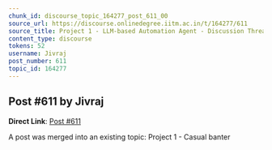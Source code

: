 ```yaml
---
chunk_id: discourse_topic_164277_post_611_00
source_url: https://discourse.onlinedegree.iitm.ac.in/t/164277/611
source_title: Project 1 - LLM-based Automation Agent - Discussion Thread [TDS Jan 2025]
content_type: discourse
tokens: 52
username: Jivraj
post_number: 611
topic_id: 164277
---
```


## Post #611 by Jivraj

**Direct Link**: [Post #611](https://discourse.onlinedegree.iitm.ac.in/t/164277/611)

A post was merged into an existing topic: Project 1 - Casual banter
